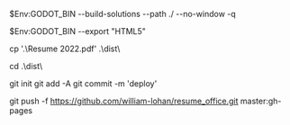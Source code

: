 $Env:GODOT_BIN --build-solutions --path ./ --no-window -q

$Env:GODOT_BIN --export "HTML5"

cp '.\Resume 2022.pdf' .\dist\

cd .\dist\

git init
git add -A
git commit -m 'deploy'

git push -f https://github.com/william-lohan/resume_office.git master:gh-pages
